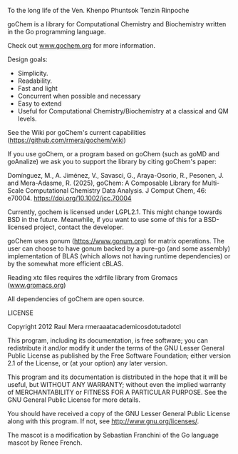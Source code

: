To the long life of the Ven. Khenpo Phuntsok Tenzin Rinpoche


goChem is a library for Computational Chemistry and Biochemistry
written in the Go programming language. 

Check out www.gochem.org for more information.



Design goals:

* Simplicity.
* Readability.
* Fast and light
* Concurrent when possible and necessary
* Easy to extend
* Useful for Computational Chemistry/Biochemistry 
at a classical and QM levels.


See the Wiki por goChem's current capabilities
(https://github.com/rmera/gochem/wiki)


If you use goChem, or a program based on goChem (such as goMD and goAnalize) 
we ask you to support the library by citing goChem's paper:

Domínguez, M., A. Jiménez, V., Savasci, G., Araya-Osorio, R., Pesonen, J. and Mera-Adasme, R. (2025), goChem: A Composable Library for Multi-Scale Computational Chemistry Data Analysis. J Comput Chem, 46: e70004. https://doi.org/10.1002/jcc.70004


Currently, gochem is licensed under LGPL2.1. This might change 
towards BSD in the future. Meanwhile, if you want to use some 
of this for a BSD-licensed project, contact the developer.



goChem uses gonum (https://www.gonum.org) for matrix
operations. The user can choose to have gonum backed by a pure-go 
(and some assembly) implementation of BLAS (which allows not having 
runtime dependencies) or by the somewhat more efficient cBLAS. 

Reading xtc files requires the xdrfile
library from Gromacs (www.gromacs.org) 

All dependencies of goChem are open source.


LICENSE

Copyright 2012 Raul Mera rmeraaatacademicosdotutadotcl


This program, including its documentation, 
is free software; you can redistribute it and/or modify
it under the terms of the GNU Lesser General Public License as 
published by the Free Software Foundation; either version 2.1 of the 
License, or (at your option) any later version.
	  
This program and its documentation is distributed in the hope that 
it will be useful, but WITHOUT ANY WARRANTY; without even the 
implied warranty of MERCHANTABILITY or FITNESS FOR A PARTICULAR 
PURPOSE.  See the GNU General Public License for more details.
		    
You should have received a copy of the GNU Lesser General 
Public License along with this program. If not, see 
<http://www.gnu.org/licenses/>. 


The mascot is a modification by Sebastian Franchini of the
Go language mascot by Renee French.


